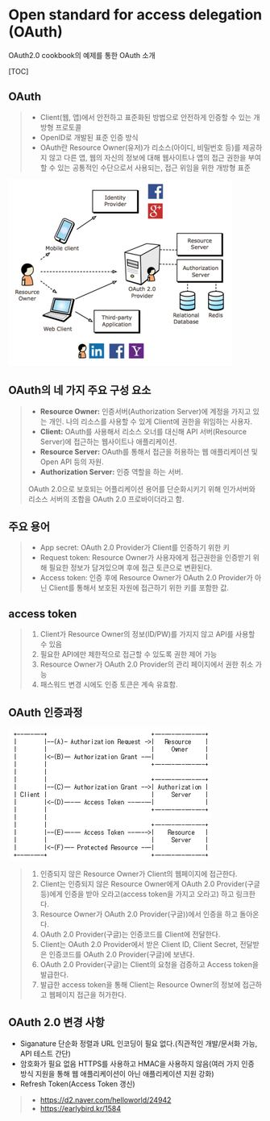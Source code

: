 
# Open standard for access delegation (OAuth)

OAuth2.0 cookbook의 예제를 통한 OAuth 소개

[TOC]

## OAuth
> - Client(웹, 앱)에서 안전하고 표준화된 방법으로 안전하게 인증할 수 있는 개방형 프로토콜
> - OpenID로 개발된 표준 인증 방식
> - OAuth란 Resource Owner(유저)가 리소스(아이디, 비밀번호 등)를 제공하지 않고 다른 앱, 웹의 자신의 정보에 대해 웹사이트나 앱의 접근 권한을 부여할 수 있는 공통적인 수단으로서 사용되는, 접근 위임을 위한 개방형 표준

![ex_screenshot](./img/oauth_rel.png)

## OAuth의 네 가지 주요 구성 요소
> - **Resource Owner:** 인증서버(Authorization Server)에 계정을 가지고 있는 개인.
>   나의 리소스를 사용할 수 있게 Client에 권한을 위임하는 사용자.
> - **Client:** OAuth를 사용해서 리소스 오너를 대신해 API 서버(Resource Server)에 접근하는 웹사이트나 애플리케이션.
> - **Resource Server:** OAuth를 통해서 접근을 허용하는 웹 애플리케이션 및 Open API 등의 자원.
> - **Authorization Server:** 인증 역할을 하는 서버.
>
> OAuth 2.0으로 보호되는 어플리케이션 용어를 단순화시키기 위해 인가서버와 리소스 서버의 조합을 OAuth 2.0 프로바이더라고 함.
>
## 주요 용어

>- App secret: OAuth 2.0 Provider가 Client를 인증하기 위한 키
>- Request token: Resource Owner가 사용자에게 접근권한을 인증받기 위해 필요한 정보가 담겨있으며 후에 접근 토큰으로 변환된다.
>- Access token: 인증 후에 Resource Owner가 OAuth 2.0 Provider가 아닌 Client를 통해서 보호된 자원에 접근하기 위한 키를 포함한 값.

## access token
> 1. Client가 Resource Owner의 정보(ID/PW)를 가지지 않고 API를 사용할 수 있음
> 2. 필요한 API에만 제한적으로 접근할 수 있도록 권한 제어 가능
> 3. Resource Owner가 OAuth 2.0 Provider의 관리 페이지에서 권한 취소 가능
> 4. 패스워드 변경 시에도 인증 토큰은 계속 유효함.


## OAuth 인증과정
![ex_screenshot](./img/oauth_action.png)

> 1. 인증되지 않은 Resource Owner가 Client의 웹페이지에 접근한다.
> 2. Client는 인증되지 않은 Resource Owner에게 OAuth 2.0 Provider(구글 등)에게 인증을 받아 오라고(access token을 가지고 오라고) 하고 링크한다.
> 3. Resource Owner가 OAuth 2.0 Provider(구글))에서 인증을 하고 돌아온다.
> 4. OAuth 2.0 Provider(구글)는 인증코드를 Client에 전달한다.
> 5. Client는 OAuth 2.0 Provider에서 받은 Client ID, Client Secret, 전달받은 인증코드를 OAuth 2.0 Provider(구글)에 보낸다.
> 6. OAuth 2.0 Provider(구글)는 Client의 요청을 검증하고 Access token을 발급한다.
> 7. 발급한 access token을 통해 Client는 Resource Owner의 정보에 접근하고 웹페이지 접근을 허가한다.

## OAuth 2.0 변경 사항
- Siganature 단순화 정렬과 URL 인코딩이 필요 없다.(직관적인 개발/문서화 가능, API 테스트 간단)
- 암호화가 필요 없음 HTTPS를 사용하고 HMAC을 사용하지 않음(여러 가지 인증 방식 지원을 통해 웹 애플리케이션이 아닌 애플리케이션 지원 강화)
- Refresh Token(Access Token 갱신)




>- https://d2.naver.com/helloworld/24942
>- https://earlybird.kr/1584
